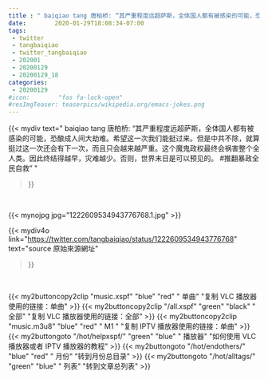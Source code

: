 ```yaml
---
title : " baiqiao tang 唐柏桥: “其严重程度远超萨斯，全体国人都有被感染的可能，恐酿成人间大劫难。希望这一次我们能挺过来。但是中共不除，就算挺过这一次还会有下一次，而且只会越来越严重。这个魔鬼政权最终会祸害整个全人类。因此终结得越早，灾难越少。否则，世界末日是可以预见的。&#10;&#10;#推翻暴政全民自救”  "
date:        2020-01-29T18:08:34-07:00
tags:
 - twitter
 - tangbaiqiao
 - twitter_tangbaiqiao
 - 202001
 - 20200129
 - 20200129_18
categories:
 - 20200129
#icon:        "fas fa-lock-open"
#resImgTeaser: teaserpics/wikipedia.org/emacs-jokes.png
---
```


{{< mydiv text=" baiqiao tang 唐柏桥: “其严重程度远超萨斯，全体国人都有被感染的可能，恐酿成人间大劫难。希望这一次我们能挺过来。但是中共不除，就算挺过这一次还会有下一次，而且只会越来越严重。这个魔鬼政权最终会祸害整个全人类。因此终结得越早，灾难越少。否则，世界末日是可以预见的。&#10;&#10;#推翻暴政全民自救”  "
>}}
<br>


 {{< mynojpg jpg="1222609534943776768.1.jpg" >}}<br> 



{{< mydiv4o link="https://twitter.com/tangbaiqiao/status/1222609534943776768"
text="source 原始來源網址"
>}}


<br>

{{< my2buttoncopy2clip "music.xspf"        "blue"   "red"    " 单曲"  "复制 VLC 播放器使用的链接：单曲" >}} {{< my2buttoncopy2clip "/all.xspf"         "green"  "black"  " 全部"  "复制 VLC 播放器使用的链接：全部" >}} {{< my2buttoncopy2clip "music.m3u8"        "blue"   "red"    " M1 "    "复制 IPTV 播放器使用的链接：单曲" >}} {{< my2buttongoto      "/hot/helpxspf/"    "green"  "blue"   " 播放器" "如何使用 VLC 播放器或者 IPTV 播放器的教程" >}} {{< my2buttongoto      "/hot/endothers/"   "blue"   "red"    " 月份"   "转到月份总目录" >}} {{< my2buttongoto      "/hot/alltags/"     "green"  "blue"   " 列表"   "转到文章总列表" >}} 
